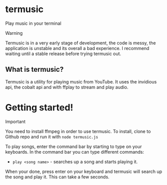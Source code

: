 # termusic
Play music in your terminal
> [!WARNING]  
> Termusic is in a very early stage of development, the code is messy, the application is unstable and its overall a bad experience. I recommend waiting until a stable release before trying termusic out.

## What is termusic?
Termusic is a utility for playing music from YouTube. It uses the invidious api, the cobalt api and with ffplay to stream and play audio.
# Getting started!
> [!IMPORTANT]  
> You need to install ffmpeg in order to use termusic.
To install, clone to Github repo and run it with ``node termusic.js``


To play songs, enter the command bar by starting to type on your keyboards. In the command bar you can type different commands:
- ``play <song name>`` - searches up a song and starts playing it.

When your done, press enter on your keyboard and termusic will search up the song and play it. This can take a few seconds.

